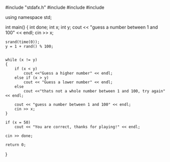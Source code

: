 
#include "stdafx.h"
#include <iostream>
#include <cstdlib>
#include <ctime>

using namespace std;


int main()
{
	int done;
	int x;
	int y;
	cout << "guess a number between 1 and 100" << endl;
	cin >> x;
	
	srand(time(0));
	y = 1 + rand() % 100;


	while (x != y)
	{
		if (x < y)
			cout <<"Guess a higher number" << endl;
		else if (x > y)
			cout << "Guess a lower number" << endl;
		else
			cout <<"thats not a whole number between 1 and 100, try again" << endl;

		cout << "guess a number between 1 and 100" << endl;
		cin >> x;
	}

	if (x = 50)
		cout << "You are correct, thanks for playing!" << endl;

	cin >> done;

	return 0;
}
